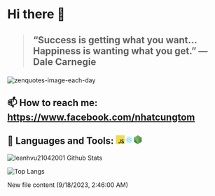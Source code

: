 # Hi there 👋


## <blockquote>&ldquo;Success is getting what you want... Happiness is wanting what you get.&rdquo; &mdash; <footer>Dale Carnegie</footer></blockquote>


<img width="50%" src="https://zenquotes.io/api/image" alt="zenquotes-image-each-day" />


 ## 📫 How to reach me: https://www.facebook.com/nhatcungtom


 ## 🌱 **Languages and Tools:**	<code><img height="20" src="https://raw.githubusercontent.com/github/explore/80688e429a7d4ef2fca1e82350fe8e3517d3494d/topics/javascript/javascript.png"></code><code><img height="20" src="https://raw.githubusercontent.com/github/explore/80688e429a7d4ef2fca1e82350fe8e3517d3494d/topics/react/react.png"></code><code><img height="20" src="https://raw.githubusercontent.com/github/explore/80688e429a7d4ef2fca1e82350fe8e3517d3494d/topics/nodejs/nodejs.png"></code>


![leanhvu21042001 Github Stats](https://github-readme-stats.vercel.app/api?username=leanhvu21042001&show_icons=true&theme=tokyonight)


![Top Langs](https://github-readme-stats.vercel.app/api/top-langs/?username=leanhvu21042001&layout=compact&theme=tokyonight)


New file content (9/18/2023, 2:46:00 AM)